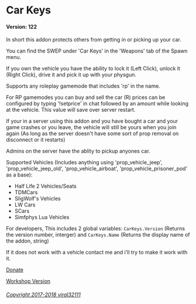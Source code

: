 # Car Keys
#### Version: 122

In short this addon protects others from getting in or picking up your car.

You can find the SWEP under 'Car Keys' in the 'Weapons' tab of the Spawn menu.

If you own the vehicle you have the ability to lock it (Left Click), unlock it (Right Click), drive it and pick it up with your physgun.

Supports any roleplay gamemode that includes 'rp' in the name.

For RP gamemodes you can buy and sell the car (R) prices can be configured by typing '!setprice' in chat followed by an amount while looking at the vehicle. This value will save over server restart.

If your in a server using this addon and you have bought a car and your game crashes or you leave, the vehicle will still be yours when you join again (As long as the server doesn't have some sort of prop removal on disconnect or it restarts)

Admins on the server have the ablity to pickup anyones car.

Supported Vehicles (Includes anything using 'prop_vehicle_jeep', 'prop_vehicle_jeep_old', 'prop_vehicle_airboat', 'prop_vehicle_prisoner_pod' as a base):
 - Half Life 2 Vehicles/Seats
 - TDMCars
 - SligWolf's Vehicles
 - LW Cars
 - SCars
 - Simfphys Lua Vehicles

For developers, This includes 2 global variables: `CarKeys.Version` (Returns the version number, interger) and `CarKeys.Name` (Returns the display name of the addon, string)

If it does not work with a vehicle contact me and i'll try to make it work with it.

[Donate](https://viral32111.com/donate)

[Workshop Version](https://steamcommunity.com/sharedfiles/filedetails/?id=864523561)

###### [Copyright 2017-2018 viral32111](LICENCE.txt)
